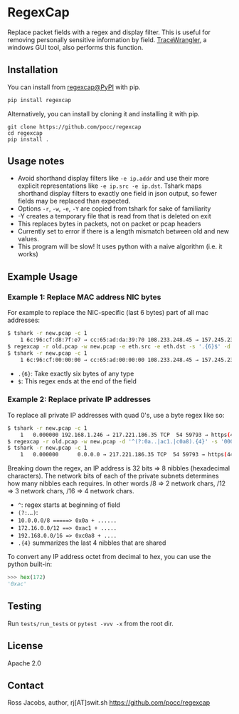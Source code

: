 # RegexCap

Replace packet fields with a regex and display filter.
This is useful for removing personally sensitive information by field.
[TraceWrangler](https://www.tracewrangler.com/), a windows GUI tool, also performs this function.

## Installation

You can install from [regexcap@PyPI](https://pypi.org/project/RegexCap/0.0/) with pip.

```bash
pip install regexcap
```

Alternatively, you can install by cloning it and installing it with pip.

```
git clone https://github.com/pocc/regexcap
cd regexcap
pip install .
```

## Usage notes

* Avoid shorthand display filters like `-e ip.addr` and use their more explicit
  representations like `-e ip.src -e ip.dst`. Tshark maps shorthand
  display filters to exactly one field in json output, so fewer fields may be
  replaced than expected.
* Options `-r`, `-w`, `-e`, `-Y` are copied from tshark for sake of familiarity
* -Y creates a temporary file that is read from that is deleted on exit
* This replaces bytes in packets, not on packet or pcap headers
* Currently set to error if there is a length mismatch between old and new values.
* This program will be slow! It uses python with a naive algorithm (i.e. it works)

## Example Usage

### Example 1: Replace MAC address NIC bytes

For example to replace the NIC-specific (last 6 bytes) part of all mac addresses:

```bash
$ tshark -r new.pcap -c 1
    1 6c:96:cf:d8:7f:e7 → cc:65:ad:da:39:70 108.233.248.45 → 157.245.238.3 ...
$ regexcap -r old.pcap -w new.pcap -e eth.src -e eth.dst -s '.{6}$' -d 000000
$ tshark -r new.pcap -c 1
    1 6c:96:cf:00:00:00 → cc:65:ad:00:00:00 108.233.248.45 → 157.245.238.3 ...
```

* `.{6}`: Take exactly six bytes of any type
* `$`: This regex ends at the end of the field

### Example 2: Replace private IP addresses

To replace all private IP addresses with quad 0's, use a byte regex like so:

```bash
$ tshark -r new.pcap -c 1
    1   0.000000 192.168.1.246 → 217.221.186.35 TCP  54 59793 → https(443) [ACK] Seq=1 Ack=1 Win=2048 Len=0
$ regexcap -r old.pcap -w new.pcap -d '^(?:0a..|ac1.|c0a8).{4}' -s '00000000' -e ip.addr
$ tshark -r new.pcap -c 1
    1   0.000000      0.0.0.0 → 217.221.186.35 TCP  54 59793 → https(443) [ACK] Seq=1 Ack=1 Win=2048 Len=0
```

Breaking down the regex, an IP address is 32 bits => 8 nibbles (hexadecimal characters).
The network bits of each of the private subnets determines how many nibbles each requires.
In other words /8 => 2 network chars, /12 => 3 network chars, /16 => 4 network chars.

* `^`: regex starts at beginning of field
* `(?:`...`)`:
* `10.0.0.0/8 =====> 0x0a + ......`
* `172.16.0.0/12 ==> 0xac1 + .....`
* `192.168.0.0/16 => 0xc0a8 + ....`
* `.{4}` summarizes the last 4 nibbles that are shared

To convert any IP address octet from decimal to hex, you can use the python built-in:

```python
>>> hex(172)
'0xac'
```

## Testing

Run `tests/run_tests` or `pytest -vvv -x` from the root dir.

## License

Apache 2.0


## Contact

Ross Jacobs, author, rj\[AT\]swit.sh
https://github.com/pocc/regexcap
